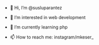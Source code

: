 - 👋 Hi, I’m @susluparantez
- 👀 I’m interested in web development
- 🌱 I’m currently learning php

- 📫 How to reach me: instagram/mkeser_

<!---
susluparantez/susluparantez is a ✨ special ✨ repository because its `README.md` (this file) appears on your GitHub profile.
You can click the Preview link to take a look at your changes.
--->
